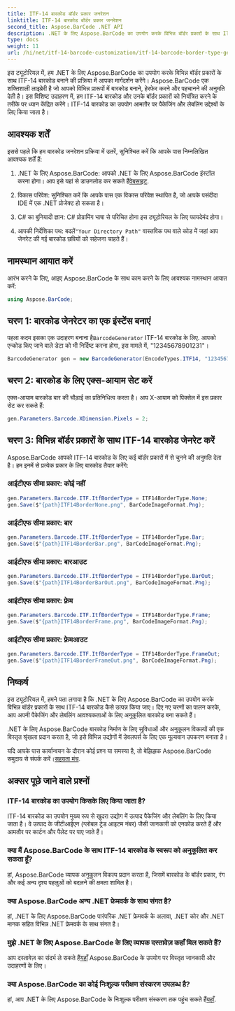 ```yaml
---
title: ITF-14 बारकोड बॉर्डर प्रकार जनरेशन
linktitle: ITF-14 बारकोड बॉर्डर प्रकार जनरेशन
second_title: Aspose.BarCode .NET API
description: .NET के लिए Aspose.BarCode का उपयोग करके विभिन्न बॉर्डर प्रकारों के साथ ITF-14 बारकोड बनाने का तरीका जानें। अपनी पैकेजिंग और लेबलिंग को आसानी से अनुकूलित करें।
type: docs
weight: 11
url: /hi/net/itf-14-barcode-customization/itf-14-barcode-border-type-generation/
---
```


इस ट्यूटोरियल में, हम .NET के लिए Aspose.BarCode का उपयोग करके विभिन्न बॉर्डर प्रकारों के साथ ITF-14 बारकोड बनाने की प्रक्रिया में आपका मार्गदर्शन करेंगे। Aspose.BarCode एक शक्तिशाली लाइब्रेरी है जो आपको विभिन्न प्रारूपों में बारकोड बनाने, हेरफेर करने और पहचानने की अनुमति देती है। इस विशिष्ट उदाहरण में, हम ITF-14 बारकोड और उनके बॉर्डर प्रकारों को नियंत्रित करने के तरीके पर ध्यान केंद्रित करेंगे। ITF-14 बारकोड का उपयोग आमतौर पर पैकेजिंग और लेबलिंग उद्देश्यों के लिए किया जाता है।

## आवश्यक शर्तें

इससे पहले कि हम बारकोड जनरेशन प्रक्रिया में उतरें, सुनिश्चित करें कि आपके पास निम्नलिखित आवश्यक शर्तें हैं:

1.  .NET के लिए Aspose.BarCode: आपको .NET के लिए Aspose.BarCode इंस्टॉल करना होगा। आप इसे यहां से डाउनलोड कर सकते हैं[वेबसाइट](https://releases.aspose.com/barcode/net/).

2. विकास परिवेश: सुनिश्चित करें कि आपके पास एक विकास परिवेश स्थापित है, जो आपके पसंदीदा IDE में एक .NET प्रोजेक्ट हो सकता है।

3. C# का बुनियादी ज्ञान: C# प्रोग्रामिंग भाषा से परिचित होना इस ट्यूटोरियल के लिए फायदेमंद होगा।

4.  आपकी निर्देशिका पथ: बदलें`"Your Directory Path"` वास्तविक पथ वाले कोड में जहां आप जेनरेट की गई बारकोड छवियों को सहेजना चाहते हैं।

## नामस्थान आयात करें

आरंभ करने के लिए, आइए Aspose.BarCode के साथ काम करने के लिए आवश्यक नामस्थान आयात करें:

```csharp
using Aspose.BarCode;
```

## चरण 1: बारकोड जेनरेटर का एक इंस्टेंस बनाएं

 पहला कदम इसका एक उदाहरण बनाना है`BarcodeGenerator` ITF-14 बारकोड के लिए. आपको एन्कोड किए जाने वाले डेटा को भी निर्दिष्ट करना होगा, इस मामले में, "12345678901231"।

```csharp
BarcodeGenerator gen = new BarcodeGenerator(EncodeTypes.ITF14, "12345678901231");
```

## चरण 2: बारकोड के लिए एक्स-आयाम सेट करें

एक्स-आयाम बारकोड बार की चौड़ाई का प्रतिनिधित्व करता है। आप X-आयाम को पिक्सेल में इस प्रकार सेट कर सकते हैं:

```csharp
gen.Parameters.Barcode.XDimension.Pixels = 2;
```

## चरण 3: विभिन्न बॉर्डर प्रकारों के साथ ITF-14 बारकोड जेनरेट करें

Aspose.BarCode आपको ITF-14 बारकोड के लिए कई बॉर्डर प्रकारों में से चुनने की अनुमति देता है। हम इनमें से प्रत्येक प्रकार के लिए बारकोड तैयार करेंगे:

### आईटीएफ सीमा प्रकार: कोई नहीं

```csharp
gen.Parameters.Barcode.ITF.ItfBorderType = ITF14BorderType.None;
gen.Save($"{path}ITF14BorderNone.png", BarCodeImageFormat.Png);
```

### आईटीएफ सीमा प्रकार: बार

```csharp
gen.Parameters.Barcode.ITF.ItfBorderType = ITF14BorderType.Bar;
gen.Save($"{path}ITF14BorderBar.png", BarCodeImageFormat.Png);
```

### आईटीएफ सीमा प्रकार: बारआउट

```csharp
gen.Parameters.Barcode.ITF.ItfBorderType = ITF14BorderType.BarOut;
gen.Save($"{path}ITF14BorderBarOut.png", BarCodeImageFormat.Png);
```

### आईटीएफ सीमा प्रकार: फ़्रेम

```csharp
gen.Parameters.Barcode.ITF.ItfBorderType = ITF14BorderType.Frame;
gen.Save($"{path}ITF14BorderFrame.png", BarCodeImageFormat.Png);
```

### आईटीएफ सीमा प्रकार: फ़्रेमआउट

```csharp
gen.Parameters.Barcode.ITF.ItfBorderType = ITF14BorderType.FrameOut;
gen.Save($"{path}ITF14BorderFrameOut.png", BarCodeImageFormat.Png);
```

## निष्कर्ष

इस ट्यूटोरियल में, हमने पता लगाया है कि .NET के लिए Aspose.BarCode का उपयोग करके विभिन्न बॉर्डर प्रकारों के साथ ITF-14 बारकोड कैसे उत्पन्न किया जाए। दिए गए चरणों का पालन करके, आप अपनी पैकेजिंग और लेबलिंग आवश्यकताओं के लिए अनुकूलित बारकोड बना सकते हैं।

.NET के लिए Aspose.BarCode बारकोड निर्माण के लिए सुविधाओं और अनुकूलन विकल्पों की एक विस्तृत श्रृंखला प्रदान करता है, जो इसे विभिन्न उद्योगों में डेवलपर्स के लिए एक मूल्यवान उपकरण बनाता है।

 यदि आपके पास कार्यान्वयन के दौरान कोई प्रश्न या समस्या है, तो बेझिझक Aspose.BarCode समुदाय से संपर्क करें।[सहयता मंच](https://forum.aspose.com/c/barcode/13).

## अक्सर पूछे जाने वाले प्रश्नों

### ITF-14 बारकोड का उपयोग किसके लिए किया जाता है?
ITF-14 बारकोड का उपयोग मुख्य रूप से खुदरा उद्योग में उत्पाद पैकेजिंग और लेबलिंग के लिए किया जाता है। वे उत्पाद के जीटीआईएन (ग्लोबल ट्रेड आइटम नंबर) जैसी जानकारी को एनकोड करते हैं और आमतौर पर कार्टन और पैलेट पर पाए जाते हैं।

### क्या मैं Aspose.BarCode के साथ ITF-14 बारकोड के स्वरूप को अनुकूलित कर सकता हूँ?
हां, Aspose.BarCode व्यापक अनुकूलन विकल्प प्रदान करता है, जिसमें बारकोड के बॉर्डर प्रकार, रंग और कई अन्य दृश्य पहलुओं को बदलने की क्षमता शामिल है।

### क्या Aspose.BarCode अन्य .NET फ्रेमवर्क के साथ संगत है?
हां, .NET के लिए Aspose.BarCode पारंपरिक .NET फ्रेमवर्क के अलावा, .NET कोर और .NET मानक सहित विभिन्न .NET फ्रेमवर्क के साथ संगत है।

### मुझे .NET के लिए Aspose.BarCode के लिए व्यापक दस्तावेज़ कहाँ मिल सकते हैं?
 आप दस्तावेज़ का संदर्भ ले सकते हैं[यहाँ](https://reference.aspose.com/barcode/net/) Aspose.BarCode के उपयोग पर विस्तृत जानकारी और उदाहरणों के लिए।

### क्या Aspose.BarCode का कोई निःशुल्क परीक्षण संस्करण उपलब्ध है?
हां, आप .NET के लिए Aspose.BarCode के निःशुल्क परीक्षण संस्करण तक पहुंच सकते हैं[यहाँ](https://releases.aspose.com/).
